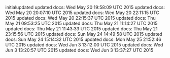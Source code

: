 initialupdated
updated docs: Wed May 20 19:58:09 UTC 2015
updated docs: Wed May 20 20:07:10 UTC 2015
updated docs: Wed May 20 22:11:15 UTC 2015
updated docs: Wed May 20 22:15:37 UTC 2015
updated docs: Thu May 21 09:53:25 UTC 2015
updated docs: Thu May 21 11:14:27 UTC 2015
updated docs: Thu May 21 11:43:33 UTC 2015
updated docs: Thu May 21 23:15:56 UTC 2015
updated docs: Sun May 24 14:49:58 UTC 2015
updated docs: Sun May 24 15:14:32 UTC 2015
updated docs: Mon May 25 21:52:46 UTC 2015
updated docs: Wed Jun 3 13:12:00 UTC 2015
updated docs: Wed Jun 3 13:20:57 UTC 2015
updated docs: Wed Jun 3 13:37:27 UTC 2015
